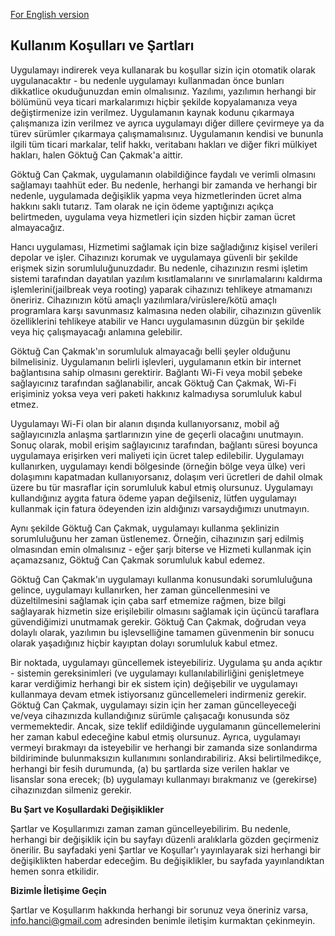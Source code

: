 [For English version](./en-US)
## Kullanım Koşulları ve Şartları

Uygulamayı indirerek veya kullanarak bu koşullar sizin için otomatik olarak uygulanacaktır - bu nedenle uygulamayı kullanmadan önce bunları dikkatlice okuduğunuzdan emin olmalısınız. Yazılımı, yazılımın herhangi bir bölümünü veya ticari markalarımızı hiçbir şekilde kopyalamanıza veya değiştirmenize izin verilmez. Uygulamanın kaynak kodunu çıkarmaya çalışmanıza izin verilmez ve ayrıca uygulamayı diğer dillere çevirmeye ya da türev sürümler çıkarmaya çalışmamalısınız. Uygulamanın kendisi ve bununla ilgili tüm ticari markalar, telif hakkı, veritabanı hakları ve diğer fikri mülkiyet hakları, halen Göktuğ Can Çakmak'a aittir.

Göktuğ Can Çakmak, uygulamanın olabildiğince faydalı ve verimli olmasını sağlamayı taahhüt eder. Bu nedenle, herhangi bir zamanda ve herhangi bir nedenle, uygulamada değişiklik yapma veya hizmetlerinden ücret alma hakkını saklı tutarız. Tam olarak ne için ödeme yaptığınızı açıkça belirtmeden, uygulama veya hizmetleri için sizden hiçbir zaman ücret almayacağız.

Hancı uygulaması, Hizmetimi sağlamak için bize sağladığınız kişisel verileri depolar ve işler. Cihazınızı korumak ve uygulamaya güvenli bir şekilde erişmek sizin sorumluluğunuzdadır. Bu nedenle, cihazınızın resmi işletim sistemi tarafından dayatılan yazılım kısıtlamalarını ve sınırlamalarını kaldırma işlemlerini(jailbreak veya rooting) yaparak cihazınızı tehlikeye atmamanızı öneririz. Cihazınızın kötü amaçlı yazılımlara/virüslere/kötü amaçlı programlara karşı savunmasız kalmasına neden olabilir, cihazınızın güvenlik özelliklerini tehlikeye atabilir ve Hancı uygulamasının düzgün bir şekilde veya hiç çalışmayacağı anlamına gelebilir.

Göktuğ Can Çakmak'ın sorumluluk almayacağı belli şeyler olduğunu bilmelisiniz. Uygulamanın belirli işlevleri, uygulamanın etkin bir internet bağlantısına sahip olmasını gerektirir. Bağlantı Wi-Fi veya mobil şebeke sağlayıcınız tarafından sağlanabilir, ancak Göktuğ Can Çakmak, Wi-Fi erişiminiz yoksa veya veri paketi hakkınız kalmadıysa sorumluluk kabul etmez.

Uygulamayı Wi-Fi olan bir alanın dışında kullanıyorsanız, mobil ağ sağlayıcınızla anlaşma şartlarınızın yine de geçerli olacağını unutmayın. Sonuç olarak, mobil erişim sağlayıcınız tarafından, bağlantı süresi boyunca uygulamaya erişirken veri maliyeti için ücret talep edilebilir. Uygulamayı kullanırken, uygulamayı kendi bölgesinde (örneğin bölge veya ülke) veri dolaşımını kapatmadan kullanıyorsanız, dolaşım veri ücretleri de dahil olmak üzere bu tür masraflar için sorumluluk kabul etmiş olursunuz. Uygulamayı kullandığınız aygıta fatura ödeme yapan değilseniz, lütfen uygulamayı kullanmak için fatura ödeyenden izin aldığınızı varsaydığımızı unutmayın.

Aynı şekilde Göktuğ Can Çakmak, uygulamayı kullanma şeklinizin sorumluluğunu her zaman üstlenemez. Örneğin, cihazınızın şarj edilmiş olmasından emin olmalısınız - eğer şarjı biterse ve Hizmeti kullanmak için açamazsanız, Göktuğ Can Çakmak sorumluluk kabul edemez.

Göktuğ Can Çakmak'ın uygulamayı kullanma konusundaki sorumluluğuna gelince, uygulamayı kullanırken, her zaman güncellenmesini ve düzeltilmesini sağlamak için çaba sarf etmemize rağmen, bize bilgi sağlayarak hizmetin size erişilebilir olmasını sağlamak için üçüncü taraflara güvendiğimizi unutmamak gerekir. Göktuğ Can Çakmak, doğrudan veya dolaylı olarak, yazılımın bu işlevselliğine tamamen güvenmenin bir sonucu olarak yaşadığınız hiçbir kayıptan dolayı sorumluluk kabul etmez.

Bir noktada, uygulamayı güncellemek isteyebiliriz. Uygulama şu anda açıktır - sistemin gereksinimleri (ve uygulamayı kullanılabilirliğini genişletmeye karar verdiğimiz herhangi bir ek sistem için) değişebilir ve uygulamayı kullanmaya devam etmek istiyorsanız güncellemeleri indirmeniz gerekir. Göktuğ Can Çakmak, uygulamayı sizin için her zaman güncelleyeceği ve/veya cihazınızda kullandığınız sürümle çalışacağı konusunda söz vermemektedir. Ancak, size teklif edildiğinde uygulamanın güncellemelerini her zaman kabul edeceğine kabul etmiş olursunuz. Ayrıca, uygulamayı vermeyi bırakmayı da isteyebilir ve herhangi bir zamanda size sonlandırma bildiriminde bulunmaksızın kullanımını sonlandırabiliriz. Aksi belirtilmedikçe, herhangi bir fesih durumunda, (a) bu şartlarda size verilen haklar ve lisanslar sona erecek; (b) uygulamayı kullanmayı bırakmanız ve (gerekirse) cihazınızdan silmeniz gerekir.

**Bu Şart ve Koşullardaki Değişiklikler**

Şartlar ve Koşullarımızı zaman zaman güncelleyebilirim. Bu nedenle, herhangi bir değişiklik için bu sayfayı düzenli aralıklarla gözden geçirmeniz önerilir. Bu sayfadaki yeni Şartlar ve Koşullar'ı yayınlayarak sizi herhangi bir değişiklikten haberdar edeceğim. Bu değişiklikler, bu sayfada yayınlandıktan hemen sonra etkilidir.

**Bizimle İletişime Geçin**

Şartlar ve Koşullarım hakkında herhangi bir sorunuz veya öneriniz varsa, <a target="_blank" href="mailto:info.hanci@gmail.com">info.hanci@gmail.com</a> adresinden benimle iletişim kurmaktan çekinmeyin.
